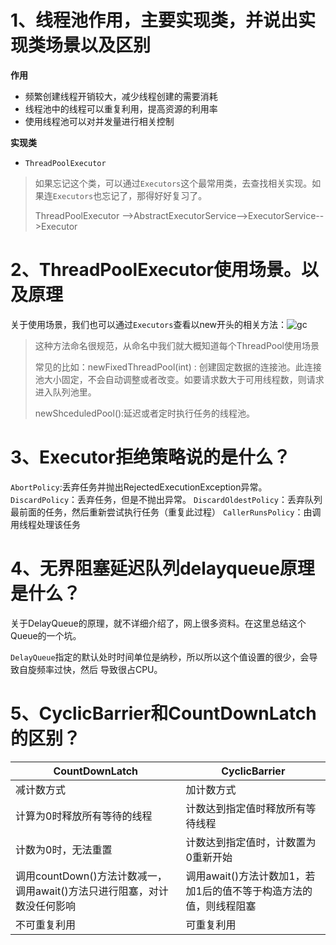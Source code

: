 

# 1、线程池作用，主要实现类，并说出实现类场景以及区别

 **作用**

- 频繁创建线程开销较大，减少线程创建的需要消耗
- 线程池中的线程可以重复利用，提高资源的利用率
- 使用线程池可以对并发量进行相关控制

**实现类**

- `ThreadPoolExecutor`

> 如果忘记这个类，可以通过`Executors`这个最常用类，去查找相关实现。如果连`Executors`也忘记了，那得好好复习了。
>
> ThreadPoolExecutor -->AbstractExecutorService-->ExecutorService-->Executor

# 2、ThreadPoolExecutor使用场景。以及原理

​	关于使用场景，我们也可以通过`Executors`查看以new开头的相关方法：![gc](E:/gitboke/roboslyq.github.io/images/dailywork/mar2019/threadPools.jpg)

> 这种方法命名很规范，从命名中我们就大概知道每个ThreadPool使用场景
>
> 常见的比如：newFixedThreadPool(int) : 创建固定数据的连接池。此连接池大小固定，不会自动调整或者改变。如要请求数大于可用线程数，则请求进入队列池里。
>
> newShceduledPool():延迟或者定时执行任务的线程池。

# 3、Executor拒绝策略说的是什么？

`AbortPolicy`:丢弃任务并抛出RejectedExecutionException异常。
 `DiscardPolicy`：丢弃任务，但是不抛出异常。
`DiscardOldestPolicy`：丢弃队列最前面的任务，然后重新尝试执行任务（重复此过程）
`CallerRunsPolicy`：由调用线程处理该任务

# 4、无界阻塞延迟队列delayqueue原理是什么？

​	关于DelayQueue的原理，就不详细介绍了，网上很多资料。在这里总结这个Queue的一个坑。

​	`DelayQueue`指定的默认处时时间单位是纳秒，所以所以这个值设置的很少，会导致自旋频率过快，然后 导致很占CPU。

# 5、CyclicBarrier和CountDownLatch的区别？

| CountDownLatch                                               | CyclicBarrier                                                |
| ------------------------------------------------------------ | ------------------------------------------------------------ |
| 减计数方式                                                   | 加计数方式                                                   |
| 计算为0时释放所有等待的线程                                  | 计数达到指定值时释放所有等待线程                             |
| 计数为0时，无法重置                                          | 计数达到指定值时，计数置为0重新开始                          |
| 调用countDown()方法计数减一，调用await()方法只进行阻塞，对计数没任何影响 | 调用await()方法计数加1，若加1后的值不等于构造方法的值，则线程阻塞 |
| 不可重复利用                                                 | 可重复利用                                                   |